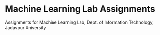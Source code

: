 # Machine Learning Lab Assignments
Assignments for Machine Learning Lab, Dept. of Information Technology, Jadavpur University 
